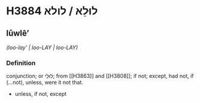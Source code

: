 # H3884 לוּלֵא / לולא

## lûwlêʼ

_(loo-lay' | loo-LAY | loo-LAY)_

### Definition

conjunction; or לוּלֵי; from [[H3863]] and [[H3808]]; if not; except, had not, if (...not), unless, were it not that.

- unless, if not, except
